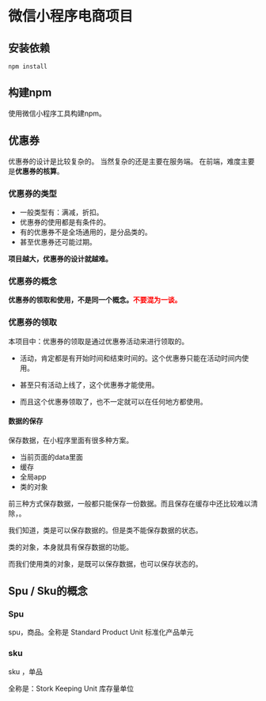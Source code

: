 
# 微信小程序电商项目

## 安装依赖
```shell
npm install
```

## 构建npm
使用微信小程序工具构建npm。

## 优惠券
优惠券的设计是比较复杂的。
当然复杂的还是主要在服务端。
在前端，难度主要是**优惠券的核算**。

### 优惠券的类型
- 一般类型有：满减，折扣。
- 优惠券的使用都是有条件的。
- 有的优惠券不是全场通用的，是分品类的。
- 甚至优惠券还可能过期。

**项目越大，优惠券的设计就越难。**



### 优惠券的概念

**优惠券的领取和使用，不是同一个概念。<span style="color:red">不要混为一谈。</span>**



### 优惠券的领取

本项目中：优惠券的领取是通过优惠券活动来进行领取的。

- 活动，肯定都是有开始时间和结束时间的。这个优惠券只能在活动时间内使用。

- 甚至只有活动上线了，这个优惠券才能使用。

- 而且这个优惠券领取了，也不一定就可以在任何地方都使用。





#### 数据的保存

保存数据，在小程序里面有很多种方案。

- 当前页面的data里面
- 缓存
- 全局app
- 类的对象

前三种方式保存数据，一般都只能保存一份数据。而且保存在缓存中还比较难以清除，。

我们知道，类是可以保存数据的。但是类不能保存数据的状态。

类的对象，本身就具有保存数据的功能。

而我们使用类的对象，是既可以保存数据，也可以保存状态的。





## Spu / Sku的概念

### Spu

spu，商品。全称是 Standard Product Unit 标准化产品单元

### sku

sku ，单品

全称是：Stork Keeping Unit 库存量单位































